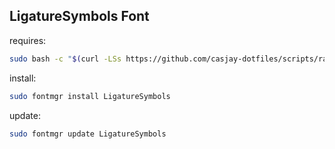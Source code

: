 ## LigatureSymbols Font  
    
requires:    
```bash
sudo bash -c "$(curl -LSs https://github.com/casjay-dotfiles/scripts/raw/master/install.sh)" 
```  
install:
```bash
sudo fontmgr install LigatureSymbols
```
update:
```bash
sudo fontmgr update LigatureSymbols
```

